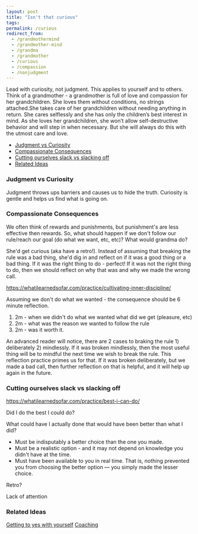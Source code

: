 ```yaml
---
layout: post
title: "Isn't that curious"
tags:
permalink: /curious
redirect_from:
  - /grandmothermind
  - /grandmother-mind
  - /grandma
  - /grandmother
  - /curious
  - /compassion
  - /nonjudgment
---
```


Lead with curiosity, not judgment. This applies to yourself and to others. Think of a grandmother - a grandmother is full of love and compassion for her grandchildren. She loves them without conditions, no strings attached.She takes care of her grandchildren without needing anything in return. She cares selflessly and she has only the children’s best interest in mind. As she loves her grandchildren, she won’t allow self-destructive behavior and will step in when necessary. But she will always do this with the utmost care and love.

<!-- prettier-ignore-start -->
<!-- vim-markdown-toc GFM -->

- [Judgment vs Curiosity](#judgment-vs-curiosity)
- [Compassionate Consequences](#compassionate-consequences)
- [Cutting ourselves slack vs slacking off](#cutting-ourselves-slack-vs-slacking-off)
- [Related Ideas](#related-ideas)

<!-- vim-markdown-toc -->
<!-- prettier-ignore-end -->

### Judgment vs Curiosity

Judgment throws ups barriers and causes us to hide the truth. Curiosity is gentle and helps us find what is going on.

### Compassionate Consequences

We often think of rewards and punishments, but punishment's are less effective then rewards. So, what should happen if we don't follow our rule/reach our goal (do what we want, etc, etc)? What would grandma do?

She'd get curious (aka have a retro!). Instead of assuming that breaking the rule was a bad thing, she'd dig in and reflect on if it was a good thing or a bad thing. If it was the right thing to do - perfect! If it was not the right thing to do, then we should reflect on why that was and why we made the wrong call.

https://whatilearnedsofar.com/practice/cultivating-inner-discipline/

Assuming we don't do what we wanted - the consequence should be 6 minute reflection.

1. 2m - when we didn't do what we wanted what did we get (pleasure, etc)
2. 2m - what was the reason we wanted to follow the rule
3. 2m - was it worth it.

An advanced reader will notice, there are 2 cases to braking the rule 1) deliberately 2) mindlessly. If it was broken mindlessly, then the most useful thing will be to mindful the next time we wish to break the rule. This reflection practice primes us for that. If it was broken deliberately, but we made a bad call, then further reflection on that is helpful, and it will help up again in the future.

### Cutting ourselves slack vs slacking off

https://whatilearnedsofar.com/practice/best-i-can-do/

Did I do the best I could do?

What could have I actually done that would have been better than what I did?

- Must be indisputably a better choice than the one you made.
- Must be a realistic option - and it may not depend on knowledge you didn't have at the time.
- Must have been available to you in real time. That is, nothing prevented you from choosing the better option — you simply made the lesser choice.

Retro?

Lack of attention

### Related Ideas

[Getting to yes with yourself](/getting-to-yes-with-yourself)
[Coaching](/coaching)
